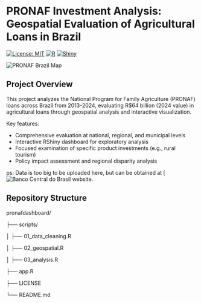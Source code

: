 # PRONAF Investment Analysis: Geospatial Evaluation of Agricultural Loans in Brazil

[![License: MIT](https://img.shields.io/badge/License-MIT-yellow.svg)](https://opensource.org/licenses/MIT)
[![R](https://img.shields.io/badge/R-4.3.0+-blue.svg)](https://www.r-project.org/)
[![Shiny](https://img.shields.io/badge/Shiny-1.7.0+-brightgreen.svg)](https://shiny.rstudio.com/)

![PRONAF Brazil Map](images/pronaf.jpg)

## Project Overview

This project analyzes the National Program for Family Agriculture (PRONAF) loans across Brazil from 2013-2024, evaluating R$64 billion (2024 value) in agricultural loans through geospatial analysis and interactive visualization.

Key features:
- Comprehensive evaluation at national, regional, and municipal levels
- Interactive RShiny dashboard for exploratory analysis
- Focused examination of specific product investments (e.g., rural tourism)
- Policy impact assessment and regional disparity analysis

ps: Data is too big to be uploaded here, but can be obtained at [![Banco Central do Brasil website](https://www.bcb.gov.br/estabilidadefinanceira/micrrural).

## Repository Structure
pronafdashboard/

├── scripts/

│ ├── 01_data_cleaning.R

│ ├── 02_geospatial.R

│ ├── 03_analysis.R

├── app.R

├── LICENSE

└── README.md
